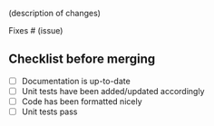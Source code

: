 (description of changes)

Fixes # (issue)

## Checklist before merging
- [ ] Documentation is up-to-date
- [ ] Unit tests have been added/updated accordingly
- [ ] Code has been formatted nicely
- [ ] Unit tests pass
